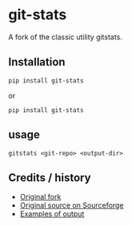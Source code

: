 git-stats
=========

A fork of the classic utility gitstats.

## Installation

```shell
pip install git-stats
```

or 

```shell
pip install git-stats
```

## usage

```shell
gitstats <git-repo> <output-dir>
```

## Credits / history

- [Original fork](https://github.com/ErikBjare/gitstats)
- [Original source on Sourceforge](http://gitstats.sourceforge.net/)
- [Examples of output](http://gitstats.sourceforge.net/examples/)
